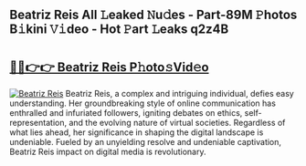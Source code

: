 ## Beatriz Reis All 𝙻eaked 𝙽u𝚍es - Part-89M 𝙿hotos B𝚒kini 𝚅𝚒deo - Hot 𝙿art 𝙻eaks q2z4B

# <h2><a href="http://ld0jk21.urlbe.top/?page=Beatriz+Reis">🔗🔗👉👉 Beatriz Reis P𝚑oto𝚜Vid𝚎o</a></h2>

[![Beatriz Reis](https://i.imgur.com/eBuTRDB.gif)](http://ld0jk21.urlbe.top/?page=Beatriz+Reis)
Beatriz Reis, a complex and intriguing individual, defies easy understanding. Her groundbreaking style of online communication has enthralled and infuriated followers, igniting debates on ethics, self-representation, and the evolving nature of virtual societies. Regardless of what lies ahead, her significance in shaping the digital landscape is undeniable. Fueled by an unyielding resolve and undeniable captivation, Beatriz Reis impact on digital media is revolutionary.
